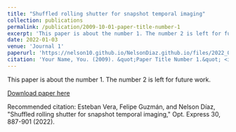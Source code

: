 ```yaml
---
title: "Shuffled rolling shutter for snapshot temporal imaging"
collection: publications
permalink: /publication/2009-10-01-paper-title-number-1
excerpt: 'This paper is about the number 1. The number 2 is left for future work.'
date: 2022-01-03
venue: 'Journal 1'
paperurl: 'https://nelson10.github.io/NelsonDiaz.github.io/files/2022_Optics_Express.pdf'
citation: 'Your Name, You. (2009). &quot;Paper Title Number 1.&quot; <i>Journal 1</i>. 1(1).'
---
```

This paper is about the number 1. The number 2 is left for future work.

[Download paper here](https://nelson10.github.io/NelsonDiaz.github.io/files/2022_Optics_Express.pdf)

Recommended citation: Esteban Vera, Felipe Guzmán, and Nelson Díaz, "Shuffled rolling shutter for snapshot temporal imaging," Opt. Express 30, 887-901 (2022).
